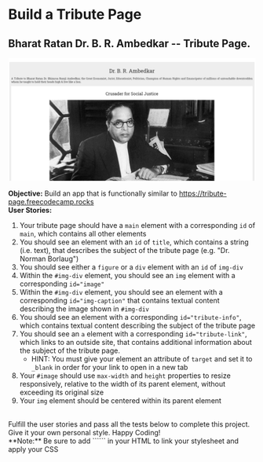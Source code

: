 # Build a Tribute Page

## Bharat Ratan Dr. B. R. Ambedkar -- Tribute Page.

<img src="./Screenshot 2023-11-29 at 14-10-01 Dr. B. R. Ambedkar.png" alt="Screenshot of website" />

**Objective:** Build an app that is functionally similar to https://tribute-page.freecodecamp.rocks
<br>
**User Stories:**<br>

1. Your tribute page should have a ```main``` element with a corresponding ```id``` of ```main```, which contains all other elements
2. You should see an element with an ```id``` of ```title```, which contains a string (i.e. text), that describes the subject of the tribute page (e.g. "Dr. Norman Borlaug")
3. You should see either a ```figure``` or a ```div``` element with an ```id``` of ```img-div```
4. Within the ```#img-div``` element, you should see an ```img``` element with a corresponding ```id="image"```
5. Within the ```#img-div``` element, you should see an element with a corresponding ```id="img-caption"``` that contains textual content describing the image shown in ```#img-div```
6. You should see an element with a corresponding ```id="tribute-info"```, which contains textual content describing the subject of the tribute page
7. You should see an ```a``` element with a corresponding ```id="tribute-link"```, which links to an outside site, that contains additional information about the subject of the tribute page. 
    - HINT: You must give your element an attribute of ```target``` and set it to ```_blank``` in order for your link to open in a new tab
8. Your ```#image``` should use ```max-width``` and ```height``` properties to resize responsively, relative to the width of its parent element, without exceeding its original size
9. Your ```img``` element should be centered within its parent element
<br>
Fulfill the user stories and pass all the tests below to complete this project. Give it your own personal style. Happy Coding!
<br>
**Note:** Be sure to add ```<link rel="stylesheet" href="styles.css">``` in your HTML to link your stylesheet and apply your CSS

